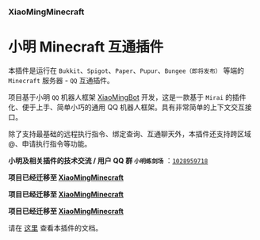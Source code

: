 ### XiaoMingMinecraft
# 小明 Minecraft 互通插件

本插件是运行在 `Bukkit`、`Spigot`、`Paper`、`Pupur`、`Bungee（即将发布）` 等端的 `Minecraft` 服务器 - `QQ` 互通插件。

项目基于小明 `QQ` 机器人框架 [XiaoMingBot](https://github.com/Chuanwise/XiaoMingBot) 开发，这是一款基于 `Mirai` 的插件化、便于上手、简单小巧的通用 QQ 机器人框架。具有非常简单的上下文交互接口。

除了支持最基础的远程执行指令、绑定查询、互通聊天外，本插件还支持跨区域 @、申请执行指令等功能。

**小明及相关插件的技术交流 / 用户 QQ 群 `小明练剑场`** ：[`1028959718`](https://jq.qq.com/?_wv=1027&k=sjBXo6xh)

**项目已经迁移至 [XiaoMingMinecraft](https://github.com/Chuanwise/XiaoMingMinecraft)**

**项目已经迁移至 [XiaoMingMinecraft](https://github.com/Chuanwise/XiaoMingMinecraft)**

**项目已经迁移至 [XiaoMingMinecraft](https://github.com/Chuanwise/XiaoMingMinecraft)**

请在 [这里](http://chuanwise.cn:10074/#/plugin/XiaomingMinecraft) 查看本插件的文档。